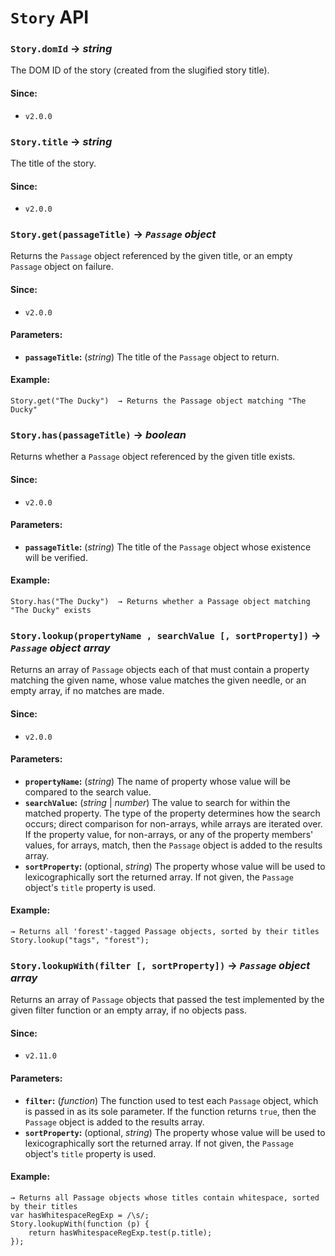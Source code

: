 <!-- ***********************************************************************************************
	Story API
************************************************************************************************ -->
<h1 id="story-api"><code>Story</code> API</h1>

<!-- *********************************************************************** -->

<span id="story-api-getter-domid"></span>
### `Story.domId` → *string*

The DOM ID of the story (created from the slugified story title).

#### Since:

* `v2.0.0`

<!-- *********************************************************************** -->

<span id="story-api-getter-title"></span>
### `Story.title` → *string*

The title of the story.

#### Since:

* `v2.0.0`

<!-- *********************************************************************** -->

<span id="story-api-method-get"></span>
### `Story.get(passageTitle)` → *`Passage` object*

Returns the `Passage` object referenced by the given title, or an empty `Passage` object on failure.

#### Since:

* `v2.0.0`

#### Parameters:

* **`passageTitle`:** (*string*) The title of the `Passage` object to return.

#### Example:

```
Story.get("The Ducky")  → Returns the Passage object matching "The Ducky"
```

<!-- *********************************************************************** -->

<span id="story-api-method-has"></span>
### `Story.has(passageTitle)` → *boolean*

Returns whether a `Passage` object referenced by the given title exists.

#### Since:

* `v2.0.0`

#### Parameters:

* **`passageTitle`:** (*string*) The title of the `Passage` object whose existence will be verified.

#### Example:

```
Story.has("The Ducky")  → Returns whether a Passage object matching "The Ducky" exists
```

<!-- *********************************************************************** -->

<span id="story-api-method-lookup"></span>
### `Story.lookup(propertyName , searchValue [, sortProperty])` → *`Passage` object array*

Returns an array of `Passage` objects each of that must contain a property matching the given name, whose value matches the given needle, or an empty array, if no matches are made.

#### Since:

* `v2.0.0`

#### Parameters:

* **`propertyName`:** (*string*) The name of property whose value will be compared to the search value.
* **`searchValue`:** (*string* | *number*) The value to search for within the matched property.  The type of the property determines how the search occurs; direct comparison for non-arrays, while arrays are iterated over.  If the property value, for non-arrays, or any of the property members' values, for arrays, match, then the `Passage` object is added to the results array.
* **`sortProperty`:** (optional, *string*) The property whose value will be used to lexicographically sort the returned array.  If not given, the `Passage` object's `title` property is used.

#### Example:

```
→ Returns all 'forest'-tagged Passage objects, sorted by their titles
Story.lookup("tags", "forest");
```

<!-- *********************************************************************** -->

<span id="story-api-method-lookupwith"></span>
### `Story.lookupWith(filter [, sortProperty])` → *`Passage` object array*

Returns an array of `Passage` objects that passed the test implemented by the given filter function or an empty array, if no objects pass.

#### Since:

* `v2.11.0`

#### Parameters:

* **`filter`:** (*function*) The function used to test each `Passage` object, which is passed in as its sole parameter.  If the function returns `true`, then the `Passage` object is added to the results array.
* **`sortProperty`:** (optional, *string*) The property whose value will be used to lexicographically sort the returned array.  If not given, the `Passage` object's `title` property is used.

#### Example:

```
→ Returns all Passage objects whose titles contain whitespace, sorted by their titles
var hasWhitespaceRegExp = /\s/;
Story.lookupWith(function (p) {
	return hasWhitespaceRegExp.test(p.title);
});
```
